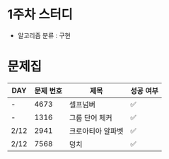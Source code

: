 # 1주차 스터디
* 알고리즘 분류 : 구현

# 문제집

|DAY|문제 번호|제목|성공 여부|
|---|-------|-------------|----------|
|-|4673|셀프넘버|:white_check_mark:|
|-|1316|그룹 단어 체커|:white_check_mark:|
|2/12|2941|크로아티아 알파벳|:white_check_mark:|
|2/12|7568|덩치|:white_check_mark:|